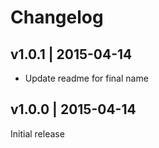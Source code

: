 # Changelog

## v1.0.1 | 2015-04-14
* Update readme for final name

## v1.0.0 | 2015-04-14
Initial release


